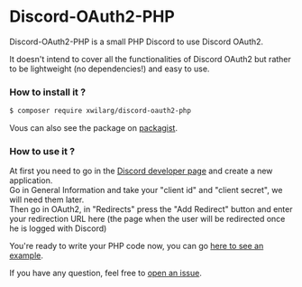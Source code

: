 # Discord-OAuth2-PHP

Discord-OAuth2-PHP is a small PHP Discord to use Discord OAuth2.

It doesn't intend to cover all the functionalities of Discord OAuth2 but rather to be lightweight (no dependencies!) and easy to use.<br/>

### How to install it ?
```bash
$ composer require xwilarg/discord-oauth2-php
```
Vous can also see the package on [packagist](https://packagist.org/packages/xwilarg/discord-oauth2-php).

### How to use it ?
At first you need to go in the [Discord developer page](https://discordapp.com/developers/applications/) and create a new application.<br/>
Go in General Information and take your "client id" and "client secret", we will need them later.<br/>
Then go in OAuth2, in "Redirects" press the "Add Redirect" button and enter your redirection URL here (the page when the user will be redirected once he is logged with Discord)

You're ready to write your PHP code now, you can go [here to see an example](/sample/index.php).

If you have any question, feel free to [open an issue](https://github.com/Xwilarg/Discord-OAuth2-PHP/issues).
